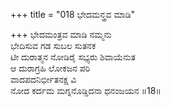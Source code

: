 +++
title = "018 ಭೇದಮನ್ತ್ರವ ಮಾಡಿ"

+++
ಭೇದಮಂತ್ರವ ಮಾಡಿ ನಮ್ಮನು  
ಭೇದಿಸುವ ಗಡ ಸುಬಲ ಸುತನಕ  
ಟೀ ದುರಾತ್ಮನ ನೋಡಿರೈ ಸಭ್ಯರು ಶಿವಾಯೆನುತ  
ಆ ದುರಾಗ್ರಹಿ ಲೋಕಜನ ಪರಿ  
ವಾದಪದನಿರ್ಭೀತನಕ್ಷ ವಿ  
ನೋದ ಕರ್ದಮ ಮಗ್ನನೊಡ್ಡಿದನಾ ಧನಂಜಯನ     ॥18॥